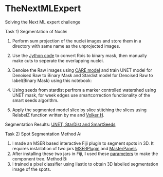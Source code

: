 # TheNextMLExpert
Solving the Next ML expert challenge

Task 1) Segmentation of Nuclei
1) Perform sum projection of the nuclei images and store them in a directory with same name as the unprojected images.

2) Use the [Jython code](https://github.com/kapoorlab/TheNextMLExpert/blob/main/CreateTrainingData/FMIChallengeRoitoMask.py) to convert Rois to binary mask, then manually make cuts to seperate the overlapping nuclei.

3) Denoise the Raw images using [CARE model](https://github.com/kapoorlab/TheNextMLExpert/blob/main/NucleiSegmentation/ZYXDenoising.ipynb) and train UNET model for Denoised Raw to Binary Mask and Stardist model for Denoised Raw to label(Binary Mask) using this notebook:

4) Using seeds from stardist perfrom a marker controlled watershed using UNET mask, for week edges use smartcorrection functionality of the smart seeds algorithm.

5) Apply the segmented model slice by slice stitching the slices using RelabelZ function written by me and [Volker H](https://github.com/VolkerH).

Segmentation Results: [UNET, StarDist and SmartSeeds](https://drive.google.com/drive/folders/1I4osUmRQqqEUjJYRsA4ujwVrBGxWmKEz?usp=sharing)

[Trained Models]:(https://drive.google.com/drive/folders/1G9oAPFxHTGedwWSoXgzAX3fd6WzXIspA?usp=sharing)
Task 2) Spot Segmentation
Method A:
1) I made an MSER based interactive Fiji plugin to segment spots in 3D. It requires installation of two jars [MSERPlugin](https://github.com/kapoorlab/TheNextMLExpert/blob/main/SpotSegmentationMSER/MSER_-1.0.0.jar) and [MasterPanels](https://github.com/kapoorlab/TheNextMLExpert/blob/main/SpotSegmentationMSER/MasterPanels-1.0.0.jar)
2) After installing these two jars in Fiji, I used these [parameters](https://github.com/kapoorlab/TheNextMLExpert/blob/main/Screenshots/MSERPanel.png) to make the component tree.
Method B:
1) I trained a pixel classifier using Ilastix to obtain 3D labelled segmentation image of the spots.


